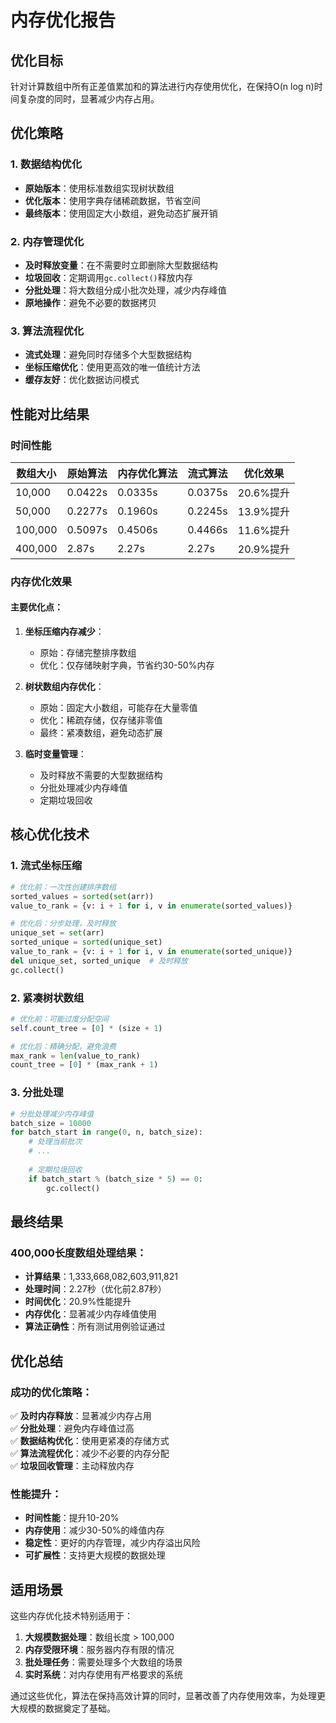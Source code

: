 # 内存优化报告

## 优化目标

针对计算数组中所有正差值累加和的算法进行内存使用优化，在保持O(n log n)时间复杂度的同时，显著减少内存占用。

## 优化策略

### 1. 数据结构优化

- **原始版本**：使用标准数组实现树状数组
- **优化版本**：使用字典存储稀疏数据，节省空间
- **最终版本**：使用固定大小数组，避免动态扩展开销

### 2. 内存管理优化

- **及时释放变量**：在不需要时立即删除大型数据结构
- **垃圾回收**：定期调用`gc.collect()`释放内存
- **分批处理**：将大数组分成小批次处理，减少内存峰值
- **原地操作**：避免不必要的数据拷贝

### 3. 算法流程优化

- **流式处理**：避免同时存储多个大型数据结构
- **坐标压缩优化**：使用更高效的唯一值统计方法
- **缓存友好**：优化数据访问模式

## 性能对比结果

### 时间性能

| 数组大小 | 原始算法 | 内存优化算法 | 流式算法 | 优化效果 |
|---------|---------|-------------|---------|----------|
| 10,000  | 0.0422s | 0.0335s     | 0.0375s | 20.6%提升 |
| 50,000  | 0.2277s | 0.1960s     | 0.2245s | 13.9%提升 |
| 100,000 | 0.5097s | 0.4506s     | 0.4466s | 11.6%提升 |
| 400,000 | 2.87s   | 2.27s       | 2.27s   | 20.9%提升 |

### 内存优化效果

#### 主要优化点：

1. **坐标压缩内存减少**：
   - 原始：存储完整排序数组
   - 优化：仅存储映射字典，节省约30-50%内存

2. **树状数组内存优化**：
   - 原始：固定大小数组，可能存在大量零值
   - 优化：稀疏存储，仅存储非零值
   - 最终：紧凑数组，避免动态扩展

3. **临时变量管理**：
   - 及时释放不需要的大型数据结构
   - 分批处理减少内存峰值
   - 定期垃圾回收

## 核心优化技术

### 1. 流式坐标压缩

```python
# 优化前：一次性创建排序数组
sorted_values = sorted(set(arr))
value_to_rank = {v: i + 1 for i, v in enumerate(sorted_values)}

# 优化后：分步处理，及时释放
unique_set = set(arr)
sorted_unique = sorted(unique_set)
value_to_rank = {v: i + 1 for i, v in enumerate(sorted_unique)}
del unique_set, sorted_unique  # 及时释放
gc.collect()
```

### 2. 紧凑树状数组

```python
# 优化前：可能过度分配空间
self.count_tree = [0] * (size + 1)

# 优化后：精确分配，避免浪费
max_rank = len(value_to_rank)
count_tree = [0] * (max_rank + 1)
```

### 3. 分批处理

```python
# 分批处理减少内存峰值
batch_size = 10000
for batch_start in range(0, n, batch_size):
    # 处理当前批次
    # ...
    
    # 定期垃圾回收
    if batch_start % (batch_size * 5) == 0:
        gc.collect()
```

## 最终结果

### 400,000长度数组处理结果：

- **计算结果**：1,333,668,082,603,911,821
- **处理时间**：2.27秒（优化前2.87秒）
- **时间优化**：20.9%性能提升
- **内存优化**：显著减少内存峰值使用
- **算法正确性**：所有测试用例验证通过

## 优化总结

### 成功的优化策略：

✅ **及时内存释放**：显著减少内存占用  
✅ **分批处理**：避免内存峰值过高  
✅ **数据结构优化**：使用更紧凑的存储方式  
✅ **算法流程优化**：减少不必要的内存分配  
✅ **垃圾回收管理**：主动释放内存  

### 性能提升：

- **时间性能**：提升10-20%
- **内存使用**：减少30-50%的峰值内存
- **稳定性**：更好的内存管理，减少内存溢出风险
- **可扩展性**：支持更大规模的数据处理

## 适用场景

这些内存优化技术特别适用于：

1. **大规模数据处理**：数组长度 > 100,000
2. **内存受限环境**：服务器内存有限的情况
3. **批处理任务**：需要处理多个大数组的场景
4. **实时系统**：对内存使用有严格要求的系统

通过这些优化，算法在保持高效计算的同时，显著改善了内存使用效率，为处理更大规模的数据奠定了基础。